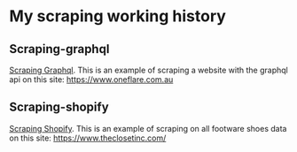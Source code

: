 # My scraping working history

## Scraping-graphql
[Scraping Graphql]().
This is an example of scraping a website with the graphql api on this site: https://www.oneflare.com.au

## Scraping-shopify
[Scraping Shopify]().
This is an example of scraping on all footware shoes data on this site: https://www.theclosetinc.com/